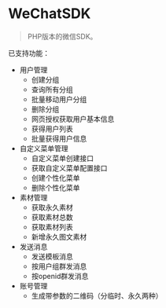 # WeChatSDK

> PHP版本的微信SDK。

已支持功能：

+ 用户管理
    + 创建分组
    + 查询所有分组
    + 批量移动用户分组
    + 删除分组
    + 网页授权获取用户基本信息
    + 获得用户列表
    + 批量获得用户信息
+ 自定义菜单管理
    + 自定义菜单创建接口
    + 获取自定义菜单配置接口
    + 创建个性化菜单
    + 删除个性化菜单
+ 素材管理
    + 获取永久素材
    + 获取素材总数
    + 获取素材列表
    + 新增永久图文素材
+ 发送消息
    + 发送模板消息
    + 按用户组群发消息
    + 按openid群发消息
+ 账号管理
    + 生成带参数的二维码（分临时、永久两种）
